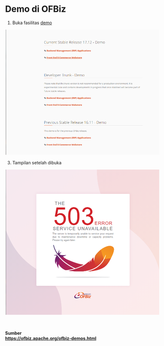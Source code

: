 # Demo di OFBiz

1.	Buka fasilitas [demo](https://ofbiz.apache.org/ofbiz-demos.html)

<div align="center"><img src="img/tgs-01.png" width="500px"></div>

3.	Tampilan setelah dibuka

<div align="center"><img src="img/tgs-02.png" width="500px"></div>

<br>
<br>

**Sumber**
<br>
**https://ofbiz.apache.org/ofbiz-demos.html**